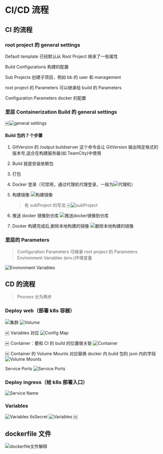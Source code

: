 # CI/CD 流程

## CI 的流程

### root project 的 general settings

Default template 已经默认从 Root Project 继承了一些属性

Build Configurations 构建的配置

Sub Projects 创建子项目，例如 bb 的 user 和 management

root project 的 Parameters 可以继承给 build 的 Parameters

Configuration Parameters docker 的配置

### 里层 Containerization Build 的 general settings

￼![general settings](https://github.com/koki812/MyLearing/assets/139139520/b0915409-16fd-4dda-989c-5a8c2fdbb6fe)

#### Build 包的 7 个步骤

1. GitVersion 的 /output buildserver 这个命令会让 GitVersion 输出特定格式的版本号,适合在构建服务器(如 TeamCity)中使用
2. Build 就是安装依赖包
3. 打包
4. Docker 登录（可禁用，通过代理机代理登录，一般为![代理机](https://github.com/koki812/MyLearing/assets/139139520/f13370e3-f014-4143-99d4-b59070791925)）
5. 构建镜像
   ![构建镜像](https://github.com/koki812/MyLearing/assets/139139520/2d82fc48-3377-4885-ae2a-ce329a5ae64b)

   > 有 subProject 的写法
   > ￼![subProject](https://github.com/koki812/MyLearing/assets/139139520/54abb5f6-6d0b-4063-9532-b4b6049cb5e7)

6. 推送 docker 镜像到仓库
   ![推送docker镜像到仓库](https://github.com/koki812/MyLearing/assets/139139520/feffd799-8c53-41b5-8105-4d4239de1ab3)

7. Docker 构建完成后,删除本地构建的镜像
   ![删除本地构建的镜像](https://github.com/koki812/MyLearing/assets/139139520/2ba1aed0-ba2a-48f7-ae8e-39db5df5ad09)

### 里层的 Parameters

> Configuration Parameters 可继承 root project 的 Parameters
> Environment Variables (env.)环境变量

![Environment Variables](https://github.com/koki812/MyLearing/assets/139139520/0338e8d4-2261-418c-bbc4-1914a8564127)

## CD 的流程

> Process 分为两步

### Deploy web（部署 k8s 容器）

![集群](https://github.com/koki812/MyLearing/assets/139139520/6fdaefd9-e36c-477a-a3af-e39a7b3576e8)
![Volume](https://github.com/koki812/MyLearing/assets/139139520/7c32d39b-ed6d-4959-9666-26d92547aa7d)

￼
Variables 对应
![Config Map](https://github.com/koki812/MyLearing/assets/139139520/48ef814a-b980-4713-8a78-0f293ee8e11d)

￼
Container：要和 CI 的 build 的位置做关联
![Container](https://github.com/koki812/MyLearing/assets/139139520/40556d39-e6a1-4417-961f-f407efd4016a)

￼
Container 的 Volume Mounts 对应替换 docker 内 build 包的 json 内的字段
![Volume Mounts](https://github.com/koki812/MyLearing/assets/139139520/93500843-5d16-4375-ab75-dc07a5a4a12a)

Service Ports
![Service Ports](https://github.com/koki812/MyLearing/assets/139139520/a879978c-3df5-43a2-993e-f6e1953edf1c)

### Deploy ingress（给 k8s 部署入口）

![Service Name](https://github.com/koki812/MyLearing/assets/139139520/f4bbf069-d52b-49c4-890c-8820bc127cf8)

### Variables

![Variables tlsSecret](https://github.com/koki812/MyLearing/assets/139139520/4a8bd1ee-50b6-441e-87a4-2adbd1d5ae4f)
![Variables](https://github.com/koki812/MyLearing/assets/139139520/5c82ac90-b4b7-4d26-b6e8-80c0a745dac9)
￼

## dockerfile 文件

![dockerfile文件解释](https://github.com/koki812/MyLearing/assets/139139520/662fbb3c-ccf5-41af-83ac-b627401ab348)
